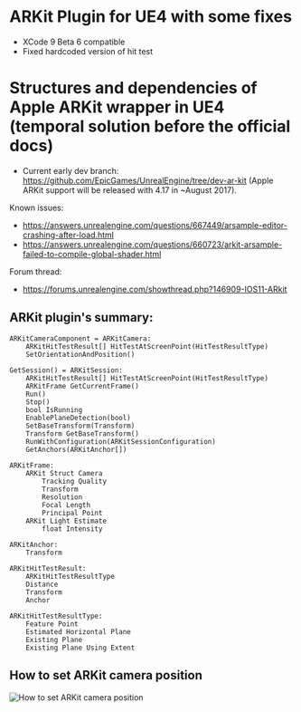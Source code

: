 # ARKit Plugin for UE4 with some fixes

* XCode 9 Beta 6 compatible
* Fixed hardcoded version of hit test

# Structures and dependencies of Apple ARKit wrapper in UE4 (temporal solution before the official docs)

* Current early dev branch: https://github.com/EpicGames/UnrealEngine/tree/dev-ar-kit (Apple ARKit support will be released with 4.17 in ~August 2017).

Known issues:
* https://answers.unrealengine.com/questions/667449/arsample-editor-crashing-after-load.html
* https://answers.unrealengine.com/questions/660723/arkit-arsample-failed-to-compile-global-shader.html

Forum thread:
* https://forums.unrealengine.com/showthread.php?146909-IOS11-ARkit


## ARKit plugin's summary:
```
ARKitCameraComponent = ARKitCamera:
    ARKitHitTestResult[] HitTestAtScreenPoint(HitTestResultType)
    SetOrientationAndPosition()

GetSession() = ARKitSession:
    ARKitHitTestResult[] HitTestAtScreenPoint(HitTestResultType)
    ARKitFrame GetCurrentFrame()
    Run()
    Stop()
    bool IsRunning
    EnablePlaneDetection(bool)
    SetBaseTransform(Transform)
    Transform GetBaseTransform()
    RunWithConfiguration(ARKitSessionConfiguration)
    GetAnchors(ARKitAnchor[])

ARKitFrame:
    ARKit Struct Camera
        Tracking Quality
        Transform
        Resolution
        Focal Length
        Principal Point
    ARKit Light Estimate
        float Intensity

ARKitAnchor:
    Transform
        
ARKitHitTestResult:
    ARKitHitTestResultType
    Distance
    Transform
    Anchor

ARKitHitTestResultType:
    Feature Point
    Estimated Horizontal Plane
    Existing Plane
    Existing Plane Using Extent
```
  
## How to set ARKit camera position
![How to set ARKit camera position](http://i.imgur.com/RuSMcy3.png)
